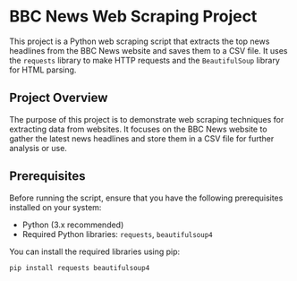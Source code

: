 # BBC News Web Scraping Project

This project is a Python web scraping script that extracts the top news headlines from the BBC News website and saves them to a CSV file. It uses the `requests` library to make HTTP requests and the `BeautifulSoup` library for HTML parsing.

## Project Overview

The purpose of this project is to demonstrate web scraping techniques for extracting data from websites. It focuses on the BBC News website to gather the latest news headlines and store them in a CSV file for further analysis or use.

## Prerequisites

Before running the script, ensure that you have the following prerequisites installed on your system:

- Python (3.x recommended)
- Required Python libraries: `requests`, `beautifulsoup4`

You can install the required libraries using pip:

```bash
pip install requests beautifulsoup4

